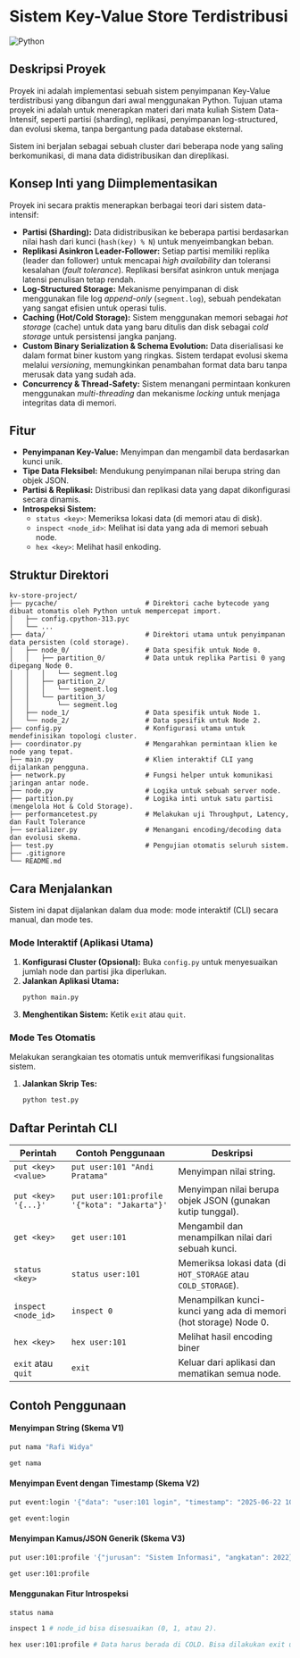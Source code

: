 # Sistem Key-Value Store Terdistribusi

![Python](https://img.shields.io/badge/python-3.13.3-blue.svg)

## Deskripsi Proyek

Proyek ini adalah implementasi sebuah sistem penyimpanan Key-Value terdistribusi yang dibangun dari awal menggunakan Python. Tujuan utama proyek ini adalah untuk menerapkan materi dari mata kuliah Sistem Data-Intensif, seperti partisi (sharding), replikasi, penyimpanan log-structured, dan evolusi skema, tanpa bergantung pada database eksternal.

Sistem ini berjalan sebagai sebuah cluster dari beberapa node yang saling berkomunikasi, di mana data didistribusikan dan direplikasi.

## Konsep Inti yang Diimplementasikan

Proyek ini secara praktis menerapkan berbagai teori dari sistem data-intensif:

* **Partisi (Sharding):** Data didistribusikan ke beberapa partisi berdasarkan nilai hash dari kunci (`hash(key) % N`) untuk menyeimbangkan beban.
* **Replikasi Asinkron Leader-Follower:** Setiap partisi memiliki replika (leader dan follower) untuk mencapai *high availability* dan toleransi kesalahan (*fault tolerance*). Replikasi bersifat asinkron untuk menjaga latensi penulisan tetap rendah.
* **Log-Structured Storage:** Mekanisme penyimpanan di disk menggunakan file log *append-only* (`segment.log`), sebuah pendekatan yang sangat efisien untuk operasi tulis.
* **Caching (Hot/Cold Storage):** Sistem menggunakan memori sebagai *hot storage* (cache) untuk data yang baru ditulis dan disk sebagai *cold storage* untuk persistensi jangka panjang.
* **Custom Binary Serialization & Schema Evolution:** Data diserialisasi ke dalam format biner kustom yang ringkas. Sistem terdapat evolusi skema melalui *versioning*, memungkinkan penambahan format data baru tanpa merusak data yang sudah ada.
* **Concurrency & Thread-Safety:** Sistem menangani permintaan konkuren menggunakan *multi-threading* dan mekanisme *locking* untuk menjaga integritas data di memori.

## Fitur

* **Penyimpanan Key-Value:** Menyimpan dan mengambil data berdasarkan kunci unik.
* **Tipe Data Fleksibel:** Mendukung penyimpanan nilai berupa string dan objek JSON.
* **Partisi & Replikasi:** Distribusi dan replikasi data yang dapat dikonfigurasi secara dinamis.
* **Introspeksi Sistem:**
    * `status <key>`: Memeriksa lokasi data (di memori atau di disk).
    * `inspect <node_id>`: Melihat isi data yang ada di memori sebuah node.
    * `hex <key>`: Melihat hasil enkoding.

## Struktur Direktori

```
kv-store-project/
├── pycache/                      # Direktori cache bytecode yang dibuat otomatis oleh Python untuk mempercepat import.
│   ├── config.cpython-313.pyc
│   └── ...
├── data/                         # Direktori utama untuk penyimpanan data persisten (cold storage).
│   ├── node_0/                   # Data spesifik untuk Node 0.
│   │   ├── partition_0/          # Data untuk replika Partisi 0 yang dipegang Node 0.
│   │   │   └── segment.log
│   │   ├── partition_2/
│   │   │   └── segment.log
│   │   └── partition_3/
│   │       └── segment.log
│   ├── node_1/                   # Data spesifik untuk Node 1.
│   └── node_2/                   # Data spesifik untuk Node 2.
├── config.py                     # Konfigurasi utama untuk mendefinisikan topologi cluster.
├── coordinator.py                # Mengarahkan permintaan klien ke node yang tepat.
├── main.py                       # Klien interaktif CLI yang dijalankan pengguna.
├── network.py                    # Fungsi helper untuk komunikasi jaringan antar node.
├── node.py                       # Logika untuk sebuah server node.
├── partition.py                  # Logika inti untuk satu partisi (mengelola Hot & Cold Storage).
├── performancetest.py            # Melakukan uji Throughput, Latency, dan Fault Tolerance
├── serializer.py                 # Menangani encoding/decoding data dan evolusi skema.
├── test.py                       # Pengujian otomatis seluruh sistem.
├── .gitignore                    
└── README.md                     
```
## Cara Menjalankan

Sistem ini dapat dijalankan dalam dua mode: mode interaktif (CLI) secara manual, dan mode tes.

### Mode Interaktif (Aplikasi Utama)

1.  **Konfigurasi Cluster (Opsional):**
    Buka `config.py` untuk menyesuaikan jumlah node dan partisi jika diperlukan.
2.  **Jalankan Aplikasi Utama:**
    ```bash
    python main.py
    ```
3.  **Menghentikan Sistem:**
    Ketik `exit` atau `quit`.

### Mode Tes Otomatis

Melakukan serangkaian tes otomatis untuk memverifikasi fungsionalitas sistem.

1.  **Jalankan Skrip Tes:**
    ```bash
    python test.py
    ```

## Daftar Perintah CLI

| Perintah            | Contoh Penggunaan                                    | Deskripsi                                                        |
| ------------------- | ---------------------------------------------------- | ---------------------------------------------------------------- |
| `put <key> <value>` | `put user:101 "Andi Pratama"`                        | Menyimpan nilai string.                                          |
| `put <key> '{...}'` | `put user:101:profile '{"kota": "Jakarta"}'`         | Menyimpan nilai berupa objek JSON (gunakan kutip tunggal).       |
| `get <key>`         | `get user:101`                                       | Mengambil dan menampilkan nilai dari sebuah kunci.               |
| `status <key>`      | `status user:101`                                    | Memeriksa lokasi data (di `HOT_STORAGE` atau `COLD_STORAGE`).     |
| `inspect <node_id>` | `inspect 0`                                          | Menampilkan kunci-kunci yang ada di memori (hot storage) Node 0. |
| `hex <key>`         | `hex user:101`                                       | Melihat hasil encoding biner  |
| `exit` atau `quit`  | `exit`                                               | Keluar dari aplikasi dan mematikan semua node.     |

## Contoh Penggunaan

#### Menyimpan String (Skema V1)
```bash
put nama "Rafi Widya"
```
```bash
get nama
```
#### Menyimpan Event dengan Timestamp (Skema V2)
```bash
put event:login '{"data": "user:101 login", "timestamp": "2025-06-22 10:30:00"}'
```
```bash
get event:login
```
#### Menyimpan Kamus/JSON Generik (Skema V3)
```bash
put user:101:profile '{"jurusan": "Sistem Informasi", "angkatan": 2022}'
```
```bash
get user:101:profile
```
#### Menggunakan Fitur Introspeksi
```bash
status nama
```
```bash
inspect 1 # node_id bisa disesuaikan (0, 1, atau 2).
```
```bash
hex user:101:profile # Data harus berada di COLD. Bisa dilakukan exit utnuk flush data ke COLD.
```
